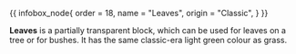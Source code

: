 {{ infobox_node{
	order = 18,
	name = "Leaves",
	origin = "Classic",
} }}

**Leaves** is a partially transparent block, which can be used for leaves on a tree or for bushes. It has the same classic-era light green colour as grass.
